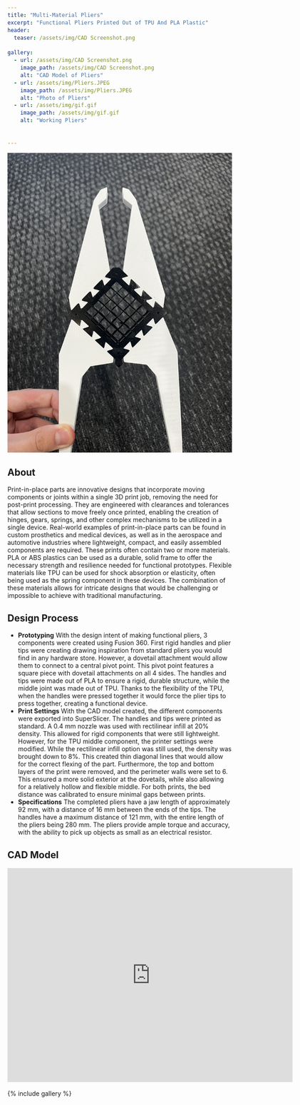 ```yaml
---
title: "Multi-Material Pliers"
excerpt: "Functional Pliers Printed Out of TPU And PLA Plastic"
header:
  teaser: /assets/img/CAD Screenshot.png

gallery:
  - url: /assets/img/CAD Screenshot.png
    image_path: /assets/img/CAD Screenshot.png
    alt: "CAD Model of Pliers"
  - url: /assets/img/Pliers.JPEG
    image_path: /assets/img/Pliers.JPEG
    alt: "Photo of Pliers"
  - url: /assets/img/gif.gif
    image_path: /assets/img/gif.gif
    alt: "Working Pliers"
    

---
```


<img src="/assets/img/Pliers.JPEG" alt="Philip Butcher" style="width:900px;"/>

## About
Print-in-place parts are innovative designs that incorporate moving components or joints within a single 3D print job, removing the need for post-print processing. They are engineered with clearances and tolerances that allow sections to move freely once printed, enabling the creation of hinges, gears, springs, and other complex mechanisms to be utilized in a single device. Real-world examples of print-in-place parts can be found in custom prosthetics and medical devices, as well as in the aerospace and automotive industries where lightweight, compact, and easily assembled components are required. These prints often contain two or more materials. PLA or ABS plastics can be used as a durable, solid frame to offer the necessary strength and resilience needed for functional prototypes. Flexible materials like TPU can be used for shock absorption or elasticity, often being used as the spring component in these devices. The combination of these materials allows for intricate designs that would be challenging or impossible to achieve with traditional manufacturing.


## Design Process

* **Prototyping** With the design intent of making functional pliers, 3 components were created using Fusion 360. First rigid handles and plier tips were creating drawing inspiration from standard pliers you would find in any hardware store. However, a dovetail attachment would allow them to connect to a central pivot point. This pivot point features a square piece with dovetail attachments on all 4 sides. The handles and tips were made out of PLA to ensure a rigid, durable structure, while the middle joint was made out of TPU. Thanks to the flexibility of the TPU, when the handles were pressed together it would force the plier tips to press together, creating a functional device.
* **Print Settings** With the CAD model created, the different components were exported into SuperSlicer. The handles and tips were printed as standard. A 0.4 mm nozzle was used with rectilinear infill at 20% density. This allowed for rigid components that were still lightweight. However, for the TPU middle component, the printer settings were modified. While the rectilinear infill option was still used, the density was brought down to 8%. This created thin diagonal lines that would allow for the correct flexing of the part. Furthermore, the top and bottom layers of the print were removed, and the perimeter walls were set to 6. This ensured a more solid exterior at the dovetails, while also allowing for a relatively hollow and flexible middle. For both prints, the bed distance was calibrated to ensure minimal gaps between prints.
* **Specifications** The completed pliers have a jaw length of approximately 92 mm, with a distance of 16 mm between the ends of the tips. The handles have a maximum distance of 121 mm, with the entire length of the pliers being 280 mm. The pliers provide ample torque and accuracy, with the ability to pick up objects as small as an electrical resistor.

## CAD Model
<iframe src="https://vanderbilt643.autodesk360.com/shares/public/SH286ddQT78850c0d8a4ee3c61a144736d82?mode=embed" width="640" height="480" allowfullscreen="true" webkitallowfullscreen="true" mozallowfullscreen="true"  frameborder="0"></iframe>

{% include gallery %}

